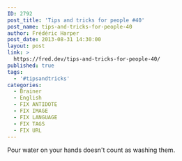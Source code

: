 ```yaml
---
ID: 2792
post_title: 'Tips and tricks for people #40'
post_name: tips-and-tricks-for-people-40
author: Frédéric Harper
post_date: 2013-08-31 14:30:00
layout: post
link: >
  https://fred.dev/tips-and-tricks-for-people-40/
published: true
tags:
  - '#tipsandtricks'
categories:
  - Brainer
  - English
  - FIX ANTIDOTE
  - FIX IMAGE
  - FIX LANGUAGE
  - FIX TAGS
  - FIX URL
---
```

Pour water on your hands doesn't count as washing them.